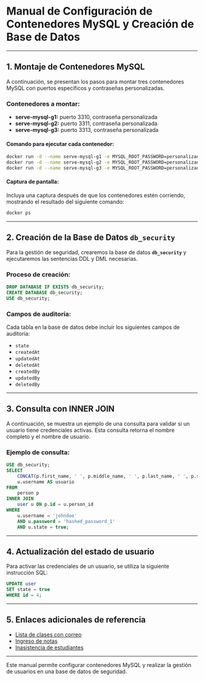 
# Manual de Configuración de Contenedores MySQL y Creación de Base de Datos

---

## 1. Montaje de Contenedores MySQL  
A continuación, se presentan los pasos para montar tres contenedores MySQL con puertos específicos y contraseñas personalizadas.

### **Contenedores a montar:**
- **serve-mysql-g1:** puerto 3310, contraseña personalizada  
- **serve-mysql-g2:** puerto 3311, contraseña personalizada  
- **serve-mysql-g3:** puerto 3313, contraseña personalizada  

#### **Comando para ejecutar cada contenedor:**
```bash
docker run -d --name serve-mysql-g1 -e MYSQL_ROOT_PASSWORD=personalizada -p 3310:3306 mysql:latest
docker run -d --name serve-mysql-g2 -e MYSQL_ROOT_PASSWORD=personalizada -p 3311:3306 mysql:latest
docker run -d --name serve-mysql-g3 -e MYSQL_ROOT_PASSWORD=personalizada -p 3313:3306 mysql:latest
```

#### **Captura de pantalla:**
Incluya una captura después de que los contenedores estén corriendo, mostrando el resultado del siguiente comando:

```bash
docker ps
```

---

## 2. Creación de la Base de Datos `db_security`  
Para la gestión de seguridad, crearemos la base de datos **`db_security`** y ejecutaremos las sentencias DDL y DML necesarias.

### **Proceso de creación:**
```sql
DROP DATABASE IF EXISTS db_security;
CREATE DATABASE db_security;
USE db_security;
```

### **Campos de auditoría:**  
Cada tabla en la base de datos debe incluir los siguientes campos de auditoría:  
- `state`  
- `createdAt`  
- `updatedAt`  
- `deletedAt`  
- `createdBy`  
- `updatedBy`  
- `deletedBy`  

---

## 3. Consulta con INNER JOIN  
A continuación, se muestra un ejemplo de una consulta para validar si un usuario tiene credenciales activas. Esta consulta retorna el nombre completo y el nombre de usuario.

### **Ejemplo de consulta:**
```sql
USE db_security;
SELECT 
    CONCAT(p.first_name, ' ', p.middle_name, ' ', p.last_name, ' ', p.second_last_name) AS nombre,
    u.username AS usuario
FROM 
    person p
INNER JOIN 
    user u ON p.id = u.person_id
WHERE 
    u.username = 'johndoe' 
    AND u.password = 'hashed_password_1' 
    AND u.state = true;
```

---

## 4. Actualización del estado de usuario  
Para activar las credenciales de un usuario, se utiliza la siguiente instrucción SQL:

```sql
UPDATE user 
SET state = true 
WHERE id = 4;
```

---

## 5. Enlaces adicionales de referencia  
- [Lista de clases con correo](https://plus.corhuila.edu.co/sgacampus/#matr43)  
- [Ingreso de notas](https://plus.corhuila.edu.co/sgacampus/#notf10)  
- [Inasistencia de estudiantes](https://plus.corhuila.edu.co/sgacampus/#notf18)  

---

Este manual permite configurar contenedores MySQL y realizar la gestión de usuarios en una base de datos de seguridad.

